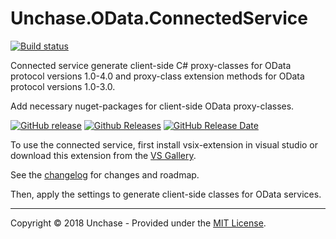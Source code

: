 # Unchase.OData.ConnectedService

[![Build status](https://ci.appveyor.com/api/projects/status/kk4auowp28dy7qme?svg=true)](https://ci.appveyor.com/project/unchase/unchase.odata.connectedservice)

Connected service generate client-side C# proxy-classes for OData protocol versions 1.0-4.0 and proxy-class extension methods for OData protocol versions 1.0-3.0. 

Add necessary nuget-packages for client-side OData proxy-classes.
 
[![GitHub release](https://img.shields.io/github/release/unchase/Unchase.Odata.Connectedservice.svg)](https://github.com/unchase/Unchase.Odata.Connectedservice/releases/latest) [![Github Releases](https://img.shields.io/github/downloads/unchase/Unchase.Odata.Connectedservice/total.svg)](https://github.com/unchase/Unchase.Odata.Connectedservice/releases/latest) [![GitHub Release Date](https://img.shields.io/github/release-date/unchase/Unchase.Odata.Connectedservice.svg)](https://github.com/unchase/Unchase.Odata.Connectedservice/releases/latest) 

To use the connected service, first install vsix-extension in visual studio or download this extension from the [VS Gallery](https://marketplace.visualstudio.com/items?itemName=Unchase.unchaseodataconnectedservice).

See the [changelog](https://github.com/unchase/Unchase.Odata.Connectedservice/blob/master/CHANGELOG.md) for changes and roadmap.

Then, apply the settings to generate client-side classes for OData services.

----------

Copyright &copy; 2018 Unchase - Provided under the [MIT License](https://opensource.org/licenses/MIT).
